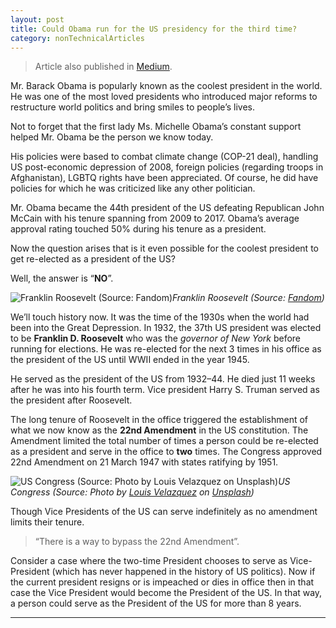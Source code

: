 ```yaml
---
layout: post 
title: Could Obama run for the US presidency for the third time?
category: nonTechnicalArticles
---
```


> Article also published in [Medium](https://surajsv.medium.com/).

Mr. Barack Obama is popularly known as the coolest president in the world. He was one of the most loved presidents who introduced major reforms to restructure world politics and bring smiles to people’s lives.

Not to forget that the first lady Ms. Michelle Obama’s constant support helped Mr. Obama be the person we know today.

His policies were based to combat climate change (COP-21 deal), handling US post-economic depression of 2008, foreign policies (regarding troops in Afghanistan), LGBTQ rights have been appreciated. Of course, he did have policies for which he was criticized like any other politician.

Mr. Obama became the 44th president of the US defeating Republican John McCain with his tenure spanning from 2009 to 2017. Obama’s average approval rating touched 50% during his tenure as a president.

Now the question arises that is it even possible for the coolest president to get re-elected as a president of the US?

Well, the answer is “**NO**”.

![Franklin Roosevelt (Source: [Fandom](https://chawosauria.fandom.com/wiki/Franklin_D._Roosevelt))](https://cdn-images-1.medium.com/max/2000/1*LEv8mu9WUypFM97-1Ddc1A.jpeg)*Franklin Roosevelt (Source: [Fandom](https://chawosauria.fandom.com/wiki/Franklin_D._Roosevelt))*

We’ll touch history now. It was the time of the 1930s when the world had been into the Great Depression. In 1932, the 37th US president was elected to be **Franklin D. Roosevelt** who was the *governor of New York* before running for elections. He was re-elected for the next 3 times in his office as the president of the US until WWII ended in the year 1945.

He served as the president of the US from 1932–44. He died just 11 weeks after he was into his fourth term. Vice president Harry S. Truman served as the president after Roosevelt.

The long tenure of Roosevelt in the office triggered the establishment of what we now know as the **22nd Amendment** in the US constitution. The Amendment limited the total number of times a person could be re-elected as a president and serve in the office to **two** times. The Congress approved 22nd Amendment on 21 March 1947 with states ratifying by 1951.

![US Congress (Source: Photo by [Louis Velazquez](https://unsplash.com/@angelvela?utm_source=medium&utm_medium=referral) on [Unsplash](https://unsplash.com?utm_source=medium&utm_medium=referral))](https://cdn-images-1.medium.com/max/10944/0*EH5Pj-XfQCAvzTsq)*US Congress (Source: Photo by [Louis Velazquez](https://unsplash.com/@angelvela?utm_source=medium&utm_medium=referral) on [Unsplash](https://unsplash.com?utm_source=medium&utm_medium=referral))*

Though Vice Presidents of the US can serve indefinitely as no amendment limits their tenure.
> “There is a way to bypass the 22nd Amendment”.

Consider a case where the two-time President chooses to serve as Vice-President (which has never happened in the history of US politics). Now if the current president resigns or is impeached or dies in office then in that case the Vice President would become the President of the US. In that way, a person could serve as the President of the US for more than 8 years.

----------------
